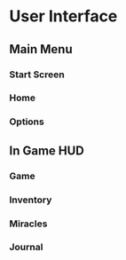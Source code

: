 # User Interface

## Main Menu

### Start Screen

### Home 

### Options

## In Game HUD

### Game

### Inventory

### Miracles

### Journal



